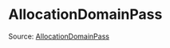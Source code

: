 # AllocationDomainPass

Source: [AllocationDomainPass](../csrc/preseg_passes/allocation_order_inference.h#L20)
